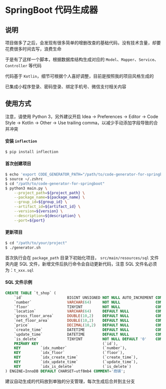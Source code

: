 # SpringBoot 代码生成器

## 说明

项目做多了之后，会发现有很多简单的增删改查的基础代码，没有技术含量，却要花费很多时间去写，浪费生命

于是有了这样一个脚本，根据数据库结构生成对应的 `Model`、`Mapper`、`Service`、`Controller` 等代码

代码基于 `Kotlin`，细节可根据个人喜好调整，目前是按照我的项目风格生成的

已集成小程序登录、密码登录、绑定手机号、微信支付相关内容

## 使用方式

注意，请使用 Python 3，另外建议开启 Idea -> Preferences -> Editor -> Code Style -> Kotlin -> Other -> Use trailing comma，以减少手动添加字段导致的合并冲突 

#### 安装 `inflection`

```bash
$ pip install inflection
```

#### 首次创建项目

```bash
$ echo 'export CODE_GENERATOR_PATH="/path/to/code-generator-for-springboot"' >> ~/.zshrc
$ source ~/.zshrc
$ cd "/path/to/code-generator-for-springboot"
$ python3 main.py \
    --project_path=${project_path} \
    --package_name=${package_name} \
    --group_id=${group_id} \
    --artifact_id=${artifact_id} \
    --version=${version} \
    --description=${description} \
    --port=${port}
```

#### 更新项目

```bash
$ cd "/path/to/your/project"
$ ./generator.sh
```

首次执行会在 `package_path` 目录下初始化项目， `src/main/resources/sql` 文件夹内是 SQL 文件，新增文件后执行命令会自动更新代码，注意 SQL 文件名必须为：`t_xxx.sql`

#### SQL 文件示例
```sql
CREATE TABLE `t_shop` (
    `id`                    BIGINT UNSIGNED NOT NULL AUTO_INCREMENT COMMENT '主键',
    `number`                VARCHAR(64)     NOT NULL                COMMENT '编号',
    `floor`                 TINYINT         NOT NULL                COMMENT '楼层',
    `location`              VARCHAR(64)     DEFAULT NULL            COMMENT '位置',
    `gross_floor_area`      DOUBLE(10,2)    DEFAULT NULL            COMMENT '建筑面积(单位:㎡)',
    `net_floor_area`        DOUBLE(10,2)    DEFAULT NULL            COMMENT '使用面积(单位:㎡)',
    `price`                 DECIMAL(10,2)   DEFAULT NULL            COMMENT '单价(单位:元)',
    `create_time`           DATETIME        DEFAULT NULL            COMMENT '创建时间',
    `update_time`           DATETIME        DEFAULT NULL            COMMENT '更新时间',
    `is_delete`             TINYINT         NOT NULL DEFAULT '0'    COMMENT '是否删除(0:否, 1:是)',
    PRIMARY KEY                             (`id`),
    KEY         `idx_number`                (`number`),
    KEY         `idx_floor`                 (`floor`),
    KEY         `idx_create_time`           (`create_time`),
    KEY         `idx_update_time`           (`update_time`),
    KEY         `idx_is_delete`             (`is_delete`)
) ENGINE=InnoDB DEFAULT CHARSET=utf8mb4 COMMENT='商铺';
```

建议自动生成的代码放到单独的分支管理，每次生成后合并到主分支